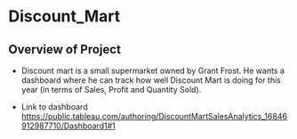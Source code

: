 # Discount_Mart

## Overview of Project
- Discount mart is a small supermarket owned by Grant Frost. He wants a dashboard where he
can track how well Discount Mart is doing for this year (in terms of Sales, Profit and Quantity
Sold).

- Link to dashboard https://public.tableau.com/authoring/DiscountMartSalesAnalytics_16846912987710/Dashboard1#1
